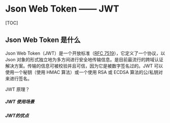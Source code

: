 #  Json Web Token —— JWT

[TOC]

## Json Web Token 是什么

Json Web Token（JWT）是一个开放标准（[RFC 7519](https://tools.ietf.org/html/rfc7519)），它定义了一个协议，以 Json 对象的形式独立地为多方间进行安全地传输信息。是目前最流行的跨域认证解决方案。传输的信息可被校验并且可信，因为它是被数字签名过的。JWT 可以使用一个秘钥（使用 HMAC 算法）或一个使用 RSA 或 ECDSA 算法的公/私钥对来进行签名。

JWT 原理？

##### JWT 使用场景

##### JWT的优点